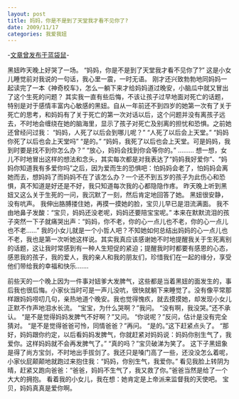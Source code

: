 ```yaml
---
layout: post
title: 妈妈，你是不是到了天堂我才看不见你了?
date: 2009/11/17
categories: 我爱我妞
---
```


-[文章曾发布于蓝袋鼠](http://landaishu.hi2net.com/home/blog_read.asp?id=4175&blogid=77998)-



 黑妞昨天晚上好哭了一场。
 “妈妈，你是不是到了天堂我才看不见你了?”
 这是小女儿睡觉前对我说的一句话，我心里一震，一时无语。
 刚才还兴致勃勃地同妈妈一起读完了一本《神奇校车》，怎么一躺下来才给妈妈道过晚安，小脑瓜中就又冒出了这个生死的问题？
 其实我一直有些后悔，不该让孩子过早地面对死亡的话题，特别是对于感情丰富内心敏感的黑妞。自从一年前还不到四岁的她第一次有了关于死亡的思考，和妈妈有了关于死亡的第一次对话以后，这个问题并没有离孩子远去，不时地会缠绕在她的脑海里，显示了孩子对死亡及别离的担忧和恐惧。之前她还曾经问过我：
 “妈妈，人死了以后会到哪儿呢？”
 “人死了以后会上天堂。”
 “妈妈你死了以后也会上天堂吗”
 “是的。”
 “妈妈，我死了以后也会上天堂。可是妈妈，我到时要是找不到你怎么办？”
 “放心，妈妈会找到你会等你的。”
 ………
 想一想，女儿不时地冒出这样的想法和念头，其实每次都是对我表达了“妈妈我好爱你”、“妈妈你知道我有多爱你吗”之后，因为爱而生的恐惧吧：怕妈妈会老了，怕妈妈会离她而去，想妈妈了而妈妈不在了该怎么办？一个还不到五岁的孩子为此伤心和恐惧，真不知道是好还是不好，我只知道每次我的心都隐隐作疼。
 昨天晚上听到黑妞又这么关于生死的一问，我沉默了一刻，然后肯定地回答了她。
 黑妞很安静，没有吭声。
 我伸出胳膊搂住她，再摸一摸她的脸，宝贝儿早已是泪流满面。
 我不由地鼻子发酸：“宝贝，妈妈还没老呢，妈妈还要陪宝宝呢。”
 本来在默默流泪的孩子突然一下子就痛哭出声：“妈妈，你不老，你的心一点儿也不老，你的心一点儿也不老……”
 我的小女儿就是一个小哲人吧？不知她如何总结出妈妈的心一点儿也不老，我也是第一次听她这样说。其实我真应该感谢她不时地提醒我关于生死离别的话题，这让我时常感到有一种人生短促的紧迫；提醒我时时都要有感恩的心态，感恩我的孩子，我的爱人，我的亲人和我的朋友们，珍惜我们在一起的缘分，享受他们带给我的幸福和快乐.......

 前些天的一个晚上因为一件事对妞爹大发脾气，这些都是当着黑妞的面发生的，事后我也很后悔。小家伙当时可是一声儿没吭，很快就躺下来睡觉了。没有像平常那样跟妈妈唠叨几句，亲热地道个晚安。我也觉得愧疚，就去摸摸她，却发现小女儿正默不作声地泪水长流。
 “宝宝，为什么哭啊？”我问。
 “没有啊，我没哭。”还不承认。
 “是不是觉得妈妈发脾气不好啊？”又问。
 “你说呢？”反问，估计是没有完全猜对。
 “是不是觉得爸爸可怜，同情爸爸？”再问。
 “是的。”这下赶紧点头了。
 “那好，妈妈跟你约定，以后看妈妈发脾气，你就赶紧对妈妈说：妈妈你别生气了，我爱你。这样妈妈就不会再发脾气了。”
 “真的吗？”宝贝破涕为笑了。
 这下子黑妞象是得了尚方宝剑，不时地出手拔剑了。我还只是嗓门高了一些，还没没怎么着呢，小家伙屁颠颠地就跑过来抱住我：“妈妈，你别生气，我爱你。”
 看见我脸上转阴为晴，赶紧又跑向爸爸：“爸爸，妈妈不生气了，我又救了你。”爸爸当然是给了一个大大的拥抱。
 看着我的小女儿，我在想：她肯定是上帝派来监督我的天使吧。
 宝贝，妈妈真真是爱你啊。